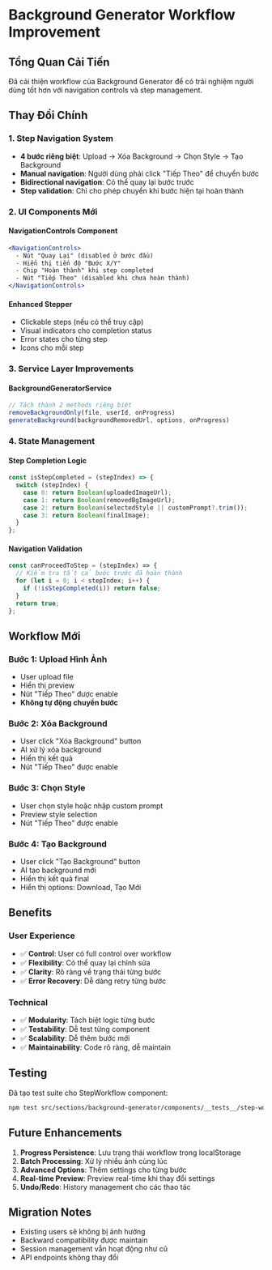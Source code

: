 # Background Generator Workflow Improvement

## Tổng Quan Cải Tiến

Đã cải thiện workflow của Background Generator để có trải nghiệm người dùng tốt hơn với navigation controls và step management.

## Thay Đổi Chính

### 1. **Step Navigation System**
- **4 bước riêng biệt**: Upload → Xóa Background → Chọn Style → Tạo Background
- **Manual navigation**: Người dùng phải click "Tiếp Theo" để chuyển bước
- **Bidirectional navigation**: Có thể quay lại bước trước
- **Step validation**: Chỉ cho phép chuyển khi bước hiện tại hoàn thành

### 2. **UI Components Mới**

#### **NavigationControls Component**
```jsx
<NavigationControls>
  - Nút "Quay Lại" (disabled ở bước đầu)
  - Hiển thị tiến độ "Bước X/Y"
  - Chip "Hoàn thành" khi step completed
  - Nút "Tiếp Theo" (disabled khi chưa hoàn thành)
</NavigationControls>
```

#### **Enhanced Stepper**
- Clickable steps (nếu có thể truy cập)
- Visual indicators cho completion status
- Error states cho từng step
- Icons cho mỗi step

### 3. **Service Layer Improvements**

#### **BackgroundGeneratorService**
```javascript
// Tách thành 2 methods riêng biệt
removeBackgroundOnly(file, userId, onProgress)
generateBackground(backgroundRemovedUrl, options, onProgress)
```

### 4. **State Management**

#### **Step Completion Logic**
```javascript
const isStepCompleted = (stepIndex) => {
  switch (stepIndex) {
    case 0: return Boolean(uploadedImageUrl);
    case 1: return Boolean(removedBgImageUrl);
    case 2: return Boolean(selectedStyle || customPrompt?.trim());
    case 3: return Boolean(finalImage);
  }
};
```

#### **Navigation Validation**
```javascript
const canProceedToStep = (stepIndex) => {
  // Kiểm tra tất cả bước trước đã hoàn thành
  for (let i = 0; i < stepIndex; i++) {
    if (!isStepCompleted(i)) return false;
  }
  return true;
};
```

## Workflow Mới

### **Bước 1: Upload Hình Ảnh**
- User upload file
- Hiển thị preview
- Nút "Tiếp Theo" được enable
- **Không tự động chuyển bước**

### **Bước 2: Xóa Background**
- User click "Xóa Background" button
- AI xử lý xóa background
- Hiển thị kết quả
- Nút "Tiếp Theo" được enable

### **Bước 3: Chọn Style**
- User chọn style hoặc nhập custom prompt
- Preview style selection
- Nút "Tiếp Theo" được enable

### **Bước 4: Tạo Background**
- User click "Tạo Background" button
- AI tạo background mới
- Hiển thị kết quả final
- Hiển thị options: Download, Tạo Mới

## Benefits

### **User Experience**
- ✅ **Control**: User có full control over workflow
- ✅ **Flexibility**: Có thể quay lại chỉnh sửa
- ✅ **Clarity**: Rõ ràng về trạng thái từng bước
- ✅ **Error Recovery**: Dễ dàng retry từng bước

### **Technical**
- ✅ **Modularity**: Tách biệt logic từng bước
- ✅ **Testability**: Dễ test từng component
- ✅ **Scalability**: Dễ thêm bước mới
- ✅ **Maintainability**: Code rõ ràng, dễ maintain

## Testing

Đã tạo test suite cho StepWorkflow component:
```bash
npm test src/sections/background-generator/components/__tests__/step-workflow.test.jsx
```

## Future Enhancements

1. **Progress Persistence**: Lưu trạng thái workflow trong localStorage
2. **Batch Processing**: Xử lý nhiều ảnh cùng lúc
3. **Advanced Options**: Thêm settings cho từng bước
4. **Real-time Preview**: Preview real-time khi thay đổi settings
5. **Undo/Redo**: History management cho các thao tác

## Migration Notes

- Existing users sẽ không bị ảnh hưởng
- Backward compatibility được maintain
- Session management vẫn hoạt động như cũ
- API endpoints không thay đổi
